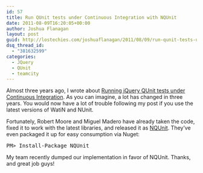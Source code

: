 ```yaml
---
id: 57
title: Run QUnit tests under Continuous Integration with NQUnit
date: 2011-08-09T16:20:05+00:00
author: Joshua Flanagan
layout: post
guid: http://lostechies.com/joshuaflanagan/2011/08/09/run-qunit-tests-under-continuous-integration-with-nqunit/
dsq_thread_id:
  - "381632599"
categories:
  - JQuery
  - QUnit
  - teamcity
---
```

Almost three years ago, I wrote about <a href="http://lostechies.com/joshuaflanagan/2008/09/18/running-jquery-qunit-tests-under-continuous-integration/" target="_blank">Running jQuery QUnit tests under Continuous Integration</a>. As you can imagine, a lot has changed in three years. You would now have a lot of trouble following my post if you use the latest versions of WatiN and NUnit.

Fortunately, Robert Moore and Miguel Madero have already taken the code, fixed it to work with the latest libraries, and released it as <a href="https://github.com/robdmoore/NQUnit" target="_blank">NQUnit</a>. They&#8217;ve even packaged it up for easy consumption via Nuget:

<pre class="brush: shell; gutter:false;wrap-lines:false;tab-size:2">PM&gt; Install-Package NQUnit</pre>

My team recently dumped our implementation in favor of NQUnit. Thanks, and great job guys!